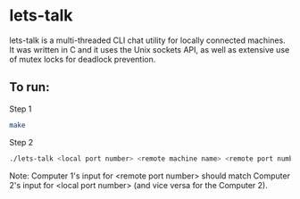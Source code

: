 # lets-talk

lets-talk is a multi-threaded CLI chat utility for locally connected machines. 
It was written in C and it uses the Unix sockets API, as well as extensive use of mutex locks for deadlock prevention. 


## To run:
Step 1
```bash
make
```

Step 2
```bash
./lets-talk <local port number> <remote machine name> <remote port number>
```
Note: Computer 1's input for &lt;remote port number&gt; should match Computer 2's input for &lt;local port number&gt; (and vice versa for the Computer 2).
